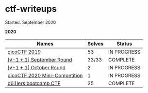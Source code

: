 # ctf-writeups

Started: September 2020

__2020__

| Names                   | Solves | Status |
|-------------------------|--------|--------|
| [picoCTF 2019](2019_picoCTF/)| 53 | IN PROGRESS |
| [[√-1 + 1] September Round](ImaginaryCTF/septRound/) | 33/33 | COMPLETE |
| [[√-1 + 1] October Round](ImaginaryCTF/octRound/) | 2 | IN PROGRESS |
| [picoCTF 2020 Mini-Competition](2020_minipicoCTF/) | 1 | IN PROGRESS |
| [b01lers bootcamp CTF](2020_b01lersCTF/) | 25 | COMPLETE|